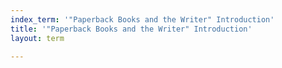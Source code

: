 ```yaml
---
index_term: '"Paperback Books and the Writer" Introduction'
title: '"Paperback Books and the Writer" Introduction'
layout: term

---
```

